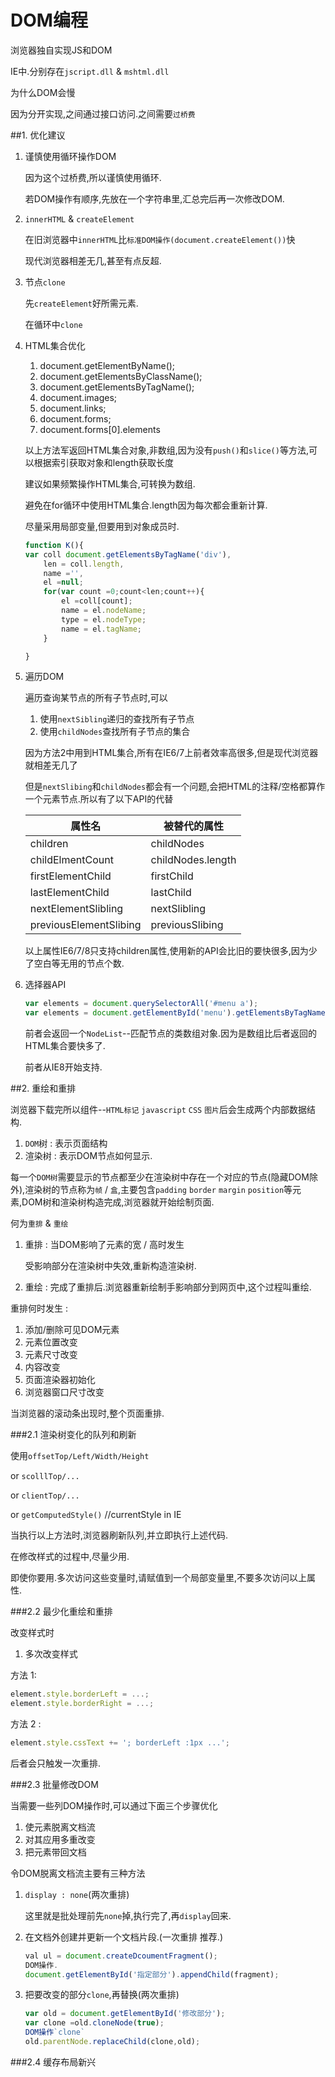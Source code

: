 # DOM编程

浏览器独自实现JS和DOM

IE中.分别存在`jscript.dll` & `mshtml.dll`

为什么DOM会慢

因为分开实现,之间通过接口访问.之间需要`过桥费`

##1. 优化建议

1. 谨慎使用循环操作DOM

    因为这个过桥费,所以谨慎使用循环.

    若DOM操作有顺序,先放在一个字符串里,汇总完后再一次修改DOM.

2. `innerHTML` & `createElement`

    在旧浏览器中`innerHTML`比`标准DOM操作(document.createElement())`快

    现代浏览器相差无几,甚至有点反超.
    
3. 节点`clone`
    
    先`createElement`好所需元素.
    
    在循环中`clone`
4. HTML集合优化

    1. document.getElementByName();
    2. document.getElementsByClassName();
    3. document.getElementsByTagName();
    4. document.images;
    5. document.links;
    6. document.forms;
    7. document.forms[0].elements
    
    以上方法军返回HTML集合对象,非数组,因为没有`push()`和`slice()`等方法,可以根据索引获取对象和length获取长度
    
    建议如果频繁操作HTML集合,可转换为数组.
    
    避免在for循环中使用HTML集合.length因为每次都会重新计算.
    
    尽量采用局部变量,但要用到对象成员时.
    ```javascript
    function K(){
    var coll document.getElementsByTagName('div'),
        len = coll.length,
        name ='',
        el =null;
        for(var count =0;count<len;count++){
            el =coll[count];
            name = el.nodeName;
            type = el.nodeType;
            name = el.tagName;
        }
    
    }
    ```
    
5. 遍历DOM

    遍历查询某节点的所有子节点时,可以
    
    1. 使用`nextSibling`递归的查找所有子节点
    2. 使用`childNodes`查找所有子节点的集合
    
    因为方法2中用到HTML集合,所有在IE6/7上前者效率高很多,但是现代浏览器就相差无几了
    
    但是`nextSlibing`和`childNodes`都会有一个问题,会把HTML的注释/空格都算作一个元素节点.所以有了以下API的代替
    
    | 属性名 | 被替代的属性|
    | -- | -- |
    | children | childNodes |
    | childElmentCount | childNodes.length |
    | firstElementChild | firstChild |
    | lastElementChild | lastChild |
    | nextElementSlibling | nextSlibling |
    | previousElementSlibing | previousSlibing |
    
    以上属性IE6/7/8只支持children属性,使用新的API会比旧的要快很多,因为少了空白等无用的节点个数.
    
6. 选择器API
    
    ```javascript
    var elements = document.querySelectorAll('#menu a');
    var elements = document.getElementById('menu').getElementsByTagName('a');
    ```
    前者会返回一个`NodeList`--匹配节点的类数组对象.因为是数组比后者返回的HTML集合要快多了.
    
    前者从IE8开始支持.
        
##2. 重绘和重排

浏览器下载完所以组件--`HTML标记` `javascript` `CSS` `图片`后会生成两个内部数据结构.

1. `DOM`树 : 表示页面结构
2. 渲染树 : 表示DOM节点如何显示.

每一个`DOM树`需要显示的节点都至少在渲染树中存在一个对应的节点(隐藏DOM除外),渲染树的节点称为`帧` / `盒`,主要包含`padding` `border` `margin` `position`等元素,DOM树和渲染树构造完成,浏览器就开始绘制页面.

何为`重排` & `重绘`

1. 重排 : 当DOM影响了元素的宽 / 高时发生
    
    受影响部分在渲染树中失效,重新构造渲染树.

2. 重绘 : 完成了重排后.浏览器重新绘制手影响部分到网页中,这个过程叫重绘.

重排何时发生 :

1. 添加/删除可见DOM元素
2. 元素位置改变
3. 元素尺寸改变
4. 内容改变
5. 页面渲染器初始化
6. 浏览器窗口尺寸改变

当浏览器的滚动条出现时,整个页面重排.

###2.1 渲染树变化的队列和刷新

使用`offsetTop/Left/Width/Height`

or `scolllTop/...`

or `clientTop/...`

or `getComputedStyle()` //currentStyle in IE

当执行以上方法时,浏览器刷新队列,并立即执行上述代码.

在修改样式的过程中,尽量少用.

即使你要用.多次访问这些变量时,请赋值到一个局部变量里,不要多次访问以上属性.

###2.2 最少化重绘和重排

改变样式时

1. 多次改变样式

方法 1:
```javascript
element.style.borderLeft = ...;
element.style.borderRight = ...;
```

方法 2 :
```javascript
element.style.cssText += '; borderLeft :1px ...';
```
后者会只触发一次重排.

###2.3 批量修改DOM

当需要一些列DOM操作时,可以通过下面三个步骤优化

1. 使元素脱离文档流
2. 对其应用多重改变
3. 把元素带回文档

令DOM脱离文档流主要有三种方法

1. `display : none`(两次重排)
    
    这里就是批处理前先`none`掉,执行完了,再`display`回来.

2. 在文档外创建并更新一个文档片段.(一次重排 推荐.)
    
    ```javascript
    val ul = document.createDcoumentFragment();
    DOM操作.
    document.getElementById('指定部分').appendChild(fragment);
    ```
3. 把要改变的部分`clone`,再替换(两次重排)

    ```javascript
    var old = document.getElementById('修改部分');
    var clone =old.cloneNode(true);
    DOM操作`clone`
    old.parentNode.replaceChild(clone,old);
    ```
###2.4 缓存布局新兴






